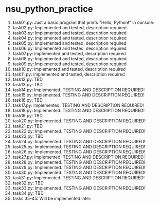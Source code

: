 # nsu_python_practice
1. task01.py: Just a basic program that prints "Hello, Python!" in console.
2. task02.py: Implemented and tested, description required
3. task03.py: Implemented and tested, description required
4. task04.py: Implemented and tested, description required
5. task05.py: Implemented and tested, description required
6. task06.py: Implemented and tested, description required
7. task07.py: Implemented and tested, description required
8. task08.py: Implemented and tested, description required
9. task09.py: Implemented and tested, description required
10. task10.py: Implemented and tested, description required
11. task11.py: Implemented and tested, description required
12. task12.py: TBD
13. task13.py: TBD
14. task14.py: Implemented. TESTING AND DESCRIPTION REQUIRED!
15. task15.py: Implemented. TESTING AND DESCRIPTION REQUIRED!
16. task16.py: TBD
17. task17.py: Implemented. TESTING AND DESCRIPTION REQUIRED!
18. task18.py: Implemented. TESTING AND DESCRIPTION REQUIRED!
19. task19.py: TBD
20. task20.py: Implemented. TESTING AND DESCRIPTION REQUIRED!
21. task21.py: TBD
22. task22.py: Implemented. TESTING AND DESCRIPTION REQUIRED!
23. task23.py: TBD
24. task24.py: Implemented. TESTING AND DESCRIPTION REQUIRED!
25. task25.py: Implemented. TESTING AND DESCRIPTION REQUIRED!
26. task26.py: Implemented. TESTING AND DESCRIPTION REQUIRED!
27. task27.py: Implemented. TESTING AND DESCRIPTION REQUIRED!
28. task28.py: Implemented. TESTING AND DESCRIPTION REQUIRED!
29. task29.py: Implemented. TESTING AND DESCRIPTION REQUIRED!
30. task30.py: Implemented. TESTING AND DESCRIPTION REQUIRED!
31. task31.py: Implemented. TESTING AND DESCRIPTION REQUIRED!
32. task32.py: TBD
33. task33.py: Implemented. TESTING AND DESCRIPTION REQUIRED!
34. task34.py: TBD
35. tasks 35-45: Will be implemented later. 
